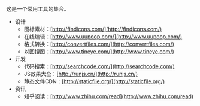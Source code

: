 这是一个常用工具的集合。

* 设计
	* 图标素材：[http://findicons.com/](http://findicons.com/)
	* 在线编辑：[http://www.uupoop.com/](http://www.uupoop.com/)
	* 格式转换：[http://convertfiles.com/](http://convertfiles.com/) 
	* 以图搜图：[http://www.tineye.com/](http://www.tineye.com/)
* 开发
	* 代码搜索：[http://searchcode.com/](http://searchcode.com/)
	* JS效果大全：[http://runjs.cn/](http://runjs.cn/)
	* 静态文件CDN：[http://staticfile.org/](http://staticfile.org/)
* 资讯
	* 知乎阅读：[http://www.zhihu.com/read](http://www.zhihu.com/read)